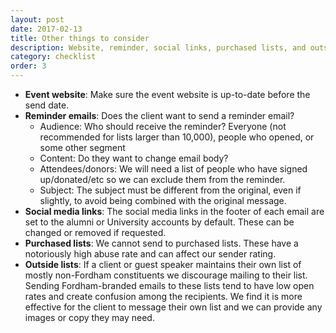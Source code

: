 ```yaml
---
layout: post
date: 2017-02-13
title: Other things to consider
description: Website, reminder, social links, purchased lists, and outside lists
category: checklist
order: 3
---
```


- **Event website**: Make sure the event website is up-to-date before the send date.
- **Reminder emails**: Does the client want to send a reminder email? 
  - Audience: Who should receive the reminder? Everyone (not recommended for lists larger than 10,000), people who opened, or some other segment
  - Content: Do they want to change email body?
  - Attendees/donors: We will need a list of people who have signed up/donated/etc so we can exclude them from the reminder.
  - Subject: The subject must be different from the original, even if slightly, to avoid being combined with the original message.
- **Social media links**: The social media links in the footer of each email are set to the alumni or University accounts by default. These can be changed or removed if requested.
- **Purchased lists**: We cannot send to purchased lists. These have a notoriously high abuse rate and can affect our sender rating.
- **Outside lists**: If a client or guest speaker maintains their own list of mostly non-Fordham constituents we discourage mailing to their list. Sending Fordham-branded emails to these lists tend to have low open rates and create confusion among the recipients. We find it is more effective for the client to message their own list and we can provide any images or copy they may need.
